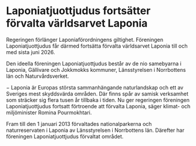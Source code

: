 # Laponiatjuottjudus fortsätter förvalta världsarvet Laponia

Regeringen förlänger Laponiaförordningens giltighet. Föreningen Laponiatjuottjudus får därmed fortsätta förvalta världsarvet Laponia till och med sista juni 2026.

Den ideella föreningen Laponiatjuottjudus består av de nio samebyarna i Laponia, Gällivare och Jokkmokks kommuner, Länsstyrelsen i Norrbottens län och Naturvårdsverket.

− Laponia är Europas största sammanhängande naturlandskap och ett av Sveriges mest skyddsvärda områden. Där finns spår av samisk verksamhet som sträcker sig flera tusen år tillbaka i tiden. Nu ger regeringen föreningen Laponiatjuottjudus fortsatt förtroende att förvalta Laponia, säger klimat- och miljöminister Romina Pourmokhtari.

Fram till den 1 januari 2013 förvaltades nationalparkerna och naturreservaten i Laponia av Länsstyrelsen i Norrbottens län. Därefter har föreningen Laponiatjuottjudus förvaltat området.

